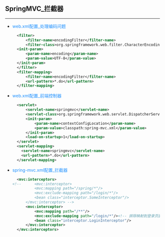 ## SpringMVC_拦截器

<hr/>

+ <p style="color:#1E90FF;">web.xml配置_处理编码问题</p>

  ```xml
    <filter>
    	<filter-name>encodingFilter</filter-name>
    	<filter-class>org.springframework.web.filter.CharacterEncodingFilter</filter-class>
   	<init-param>
   		<param-name>encoding</param-name>
   		<param-value>UTF-8</param-value>
   	</init-param>
    </filter>
    <filter-mapping>
    	<filter-name>encodingFilter</filter-name>
    	<url-pattern>*.do</url-pattern>
    </filter-mapping>
  
  ```

+ <p style="color: #1E90FF;">web.xml配置_前端控制器</p>

  ```xml
    <servlet>
    	<servlet-name>springmvc</servlet-name>
    	<servlet-class>org.springframework.web.servlet.DispatcherServlet</servlet-class>
    	<init-param>
    		<param-name>contextConfigLocation</param-name>
    		<param-value>classpath:spring-mvc.xml</param-value>
    	</init-param>
    	<load-on-startup>1</load-on-startup>
    </servlet>
    <servlet-mapping>
      <servlet-name>springmvc</servlet-name>
      <url-pattern>*.do</url-pattern>
    </servlet-mapping>
  ```

- <p style="color: #1E90FF">spring-mvc.xml配置_拦截器</p>

  ```xml
   	<mvc:interceptors>
  <!-- 		<mvc:interceptor>
  			<mvc:mapping path="/spring/*"/>
  			<mvc:exclude-mapping path="/login/*"/>
  			<bean class="interceptor.SomeInterceptor"/>
  		</mvc:interceptor> -->
  		<mvc:interceptor>
  			<mvc:mapping path="/**"/>
  			<mvc:exclude-mapping path="/login/*"/><!-- 排除映射到登录页面的情况 -->
  			<bean class="interceptor.LoginInterceptor"/>
  		</mvc:interceptor>
  	</mvc:interceptors>
  ```

  


